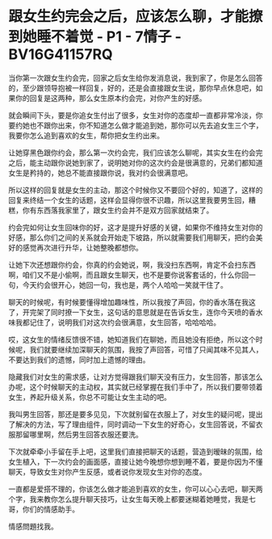 # 跟女生约完会之后，应该怎么聊，才能撩到她睡不着觉 - P1 - 7情子 - BV16G41157RQ

当你第一次跟女生约会完，回家之后女生给你发消息说，我到家了，你是怎么回答的，至少跟领导抱被一样回复，好的，还是会直接跟女生说，那你早点休息吧，如果你的回复是这两种，那么女生原本约会完，对你产生的好感。

就会瞬间下头，要是你追女生付出了很多，女生对你的态度却一直都非常冷淡，你要约她也不跟你出来，你不知道怎么做才能追到她，那你可以先去追女生三个字，我要你怎么追到喜欢的女生，帮你把女生约出来。

让她穿黑色跟你约会，那么第一次约会完，我们应该怎么聊呢，其实女生在约会完之后，能主动跟你说她到家了，说明她对你的这次约会是很满意的，兄弟们都知道女生是矜持的，她总不能直接跟你说，我对约会很满意吧。

所以这样的回复就是女生的主动，那这个时候你又不要回个好的，知道了，这样的回复来终结一个女生的话题，这样会显得你很不识趣，所以这里我要男生回，糟糕，你有东西落我家里了，跟女生约会并不是双方回家就结束了。

约会完如何让女生回味你的好，这才是提升好感的关键，如果你不维持女生对你的好感，那么你们之间的关系就会开始走下坡路，所以就需要我们用聊天，把约会美好的感觉再次进行升华，让她整晚都想你。

让她下次还想跟你约会，你真的约会她说，啊，我没扫东西啊，肯定不会扫东西啊，咱们又不是小偷啊，而且跟女生聊天，也不是要你说客套话的，什么你回一句，今天约会很开心，她回一句，我也是，两个人哈哈一笑就干住了。

聊天的时候呢，有时候要懂得增加趣味性，所以我按了声回，你的香水落在我这了，开完架了同时撩一下女生，这句话的意思就是在告诉女生，连你今天喷的香水味我都记住了，说明我们对这次约会很满意，女生回答，哈哈哈哈。

哎，这女生的情绪反馈很不错，她知道我们在聊她，而且她没有拒绝，所以这个时候呢，我们就要继续加深聊天的氛围，我按了声回答，可惜了只闻其味不见其人，不要达到我们的遗憾，同时加上遗憾的理由。

隐藏我们对女生的需求感，让对方觉得跟我们聊天没有压力，女生回答，那该怎么办呢，这个时候聊天的主动权，其实就已经掌握在我们手中了，所以我们要带领着女生，养起升级关系，你总不可能让女生主动的吧。

我叫男生回答，那还是要多见见，下次就别留在衣服上了，对女生的疑问呢，提出了解决的方法，写了理由组件，同时调动一下女生的好奇心，女生回答说，不留衣服那留哪里啊，然后男生回答衣服还要洗。

下次就牵牵小手留在手上吧，这里我们直接把聊天的话题，营造到暧昧的氛围，给女生植入，下一次约会的画面感，直接让她今晚想你想到睡不着，要是你因为不懂聊天，导致女生对你产生反感，或者说你发现女生对你的态度。

一直都是爱搭不理的，你该怎么做才能追到喜欢的女生，你可以心心去吧，聊天两个字，我来教你怎么提升聊天技巧，让女生每天晚上都要迷糊着她睡觉，我是七哥，你们的情感助手。

情感問題找我。